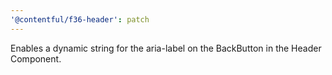 ```yaml
---
'@contentful/f36-header': patch
---
```


Enables a dynamic string for the aria-label on the BackButton in the Header Component.
